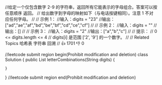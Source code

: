 //给定一个仅包含数字 2-9 的字符串，返回所有它能表示的字母组合。答案可以按 任意顺序 返回。 
// 给出数字到字母的映射如下（与电话按键相同）。注意 1 不对应任何字母。
//
// 示例 1： 
//输入：digits = "23"
//输出：["ad","ae","af","bd","be","bf","cd","ce","cf"]
//
// 示例 2： 
//输入：digits = ""
//输出：[]
//
// 示例 3： 
//输入：digits = "2"
//输出：["a","b","c"]
//
// 提示： 
// 0 <= digits.length <= 4
// digits[i] 是范围 ['2', '9'] 的一个数字。 
// 
// Related Topics 哈希表 字符串 回溯 
// 👍 1701 👎 0


//leetcode submit region begin(Prohibit modification and deletion)
class Solution {
    public List<String> letterCombinations(String digits) {

    }
}
//leetcode submit region end(Prohibit modification and deletion)

